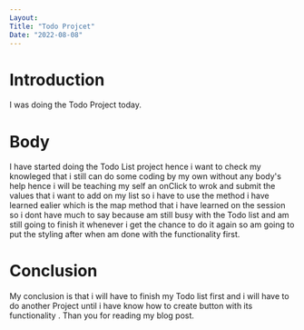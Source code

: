 ```yaml
---
Layout:
Title: "Todo Projcet"
Date: "2022-08-08"
---
```


# Introduction

I was doing the Todo Project today.

# Body

I have started doing the Todo List project hence i want to check my knowleged that i still can do some coding by my own without any body's help hence i will be teaching my self an onClick to wrok and submit the values that i want to add on my list so i have to use the method i have learned ealier which is the map  method that i have learned on the session so i dont have much to say because am still busy with the Todo list and am still going to finish it whenever i get the chance to do it again so am going to put the styling after when am done with the functionality first.

# Conclusion

My conclusion is that i will have to finish my Todo list first and i will have to do another Project until i have know how to create button with its functionality . Than you for reading my blog post.